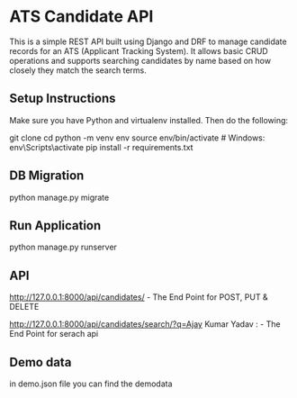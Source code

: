 # ATS Candidate API

This is a simple REST API built using Django and DRF to manage candidate records for an ATS (Applicant Tracking System). It allows basic CRUD operations and supports searching candidates by name based on how closely they match the search terms.

## Setup Instructions

Make sure you have Python and virtualenv installed. Then do the following:


git clone <your-repo-url>
cd <project-folder>
python -m venv env
source env/bin/activate  # Windows: env\Scripts\activate
pip install -r requirements.txt

## DB Migration
python manage.py migrate
## Run Application
python manage.py runserver


## API

http://127.0.0.1:8000/api/candidates/ - The End Point for POST, PUT & DELETE

http://127.0.0.1:8000/api/candidates/search/?q=Ajay Kumar Yadav : - The End Point for serach api



## Demo data
in demo.json file you can find the demodata




